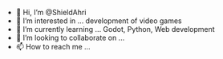 - 👋 Hi, I’m @ShieldAhri
- 👀 I’m interested in ...  development of video games
- 🌱 I’m currently learning ... Godot, Python, Web development
- 💞️ I’m looking to collaborate on ... 
- 📫 How to reach me ...

<!---
ShieldAhri/ShieldAhri is a ✨ special ✨ repository because its `README.md` (this file) appears on your GitHub profile.
You can click the Preview link to take a look at your changes.
--->
